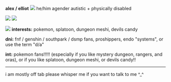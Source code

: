 **alex / elliot** ![](https://cdn.discordapp.com/attachments/842768787462946847/1033769406553133156/5182752D-D88E-4E0E-8B5B-6AEBD4C5EDFA.gif) he/him agender
autistic + physically disabled

![](https://images-wixmp-ed30a86b8c4ca887773594c2.wixmp.com/f/ad602662-6a23-44a0-bb67-e3243244b052/d219mj9-a1b87446-1853-4c30-b122-999e7221b639.gif?token=eyJ0eXAiOiJKV1QiLCJhbGciOiJIUzI1NiJ9.eyJzdWIiOiJ1cm46YXBwOjdlMGQxODg5ODIyNjQzNzNhNWYwZDQxNWVhMGQyNmUwIiwiaXNzIjoidXJuOmFwcDo3ZTBkMTg4OTgyMjY0MzczYTVmMGQ0MTVlYTBkMjZlMCIsIm9iaiI6W1t7InBhdGgiOiJcL2ZcL2FkNjAyNjYyLTZhMjMtNDRhMC1iYjY3LWUzMjQzMjQ0YjA1MlwvZDIxOW1qOS1hMWI4NzQ0Ni0xODUzLTRjMzAtYjEyMi05OTllNzIyMWI2MzkuZ2lmIn1dXSwiYXVkIjpbInVybjpzZXJ2aWNlOmZpbGUuZG93bmxvYWQiXX0.WwOMDl7vk8rmsdwoQgfl0sTFQsthEZeaoHKMRgAVkcA)   ![](https://images-wixmp-ed30a86b8c4ca887773594c2.wixmp.com/f/b93dae8f-8054-4a30-a4dd-a61992c33c47/d5nw7jd-2c3a7898-b0b9-4067-b300-6a9b631f9238.gif?token=eyJ0eXAiOiJKV1QiLCJhbGciOiJIUzI1NiJ9.eyJzdWIiOiJ1cm46YXBwOjdlMGQxODg5ODIyNjQzNzNhNWYwZDQxNWVhMGQyNmUwIiwiaXNzIjoidXJuOmFwcDo3ZTBkMTg4OTgyMjY0MzczYTVmMGQ0MTVlYTBkMjZlMCIsIm9iaiI6W1t7InBhdGgiOiJcL2ZcL2I5M2RhZThmLTgwNTQtNGEzMC1hNGRkLWE2MTk5MmMzM2M0N1wvZDVudzdqZC0yYzNhNzg5OC1iMGI5LTQwNjctYjMwMC02YTliNjMxZjkyMzguZ2lmIn1dXSwiYXVkIjpbInVybjpzZXJ2aWNlOmZpbGUuZG93bmxvYWQiXX0.is2CBByD19ed-ooEqWxv6xnrtUQecOIfOjUJG56XK48)

![](https://cdn.discordapp.com/attachments/842768787462946847/1033779742664568963/52F049B7-86DC-406B-AA3C-E1F57842DCC0.gif) **interests:** pokemon, splatoon, dungeon meshi, devils candy

**dni:** fnf / genshin / southpark / dsmp fans, proshippers, endo "systems", or use the term "d/a"

**int:** pokemon fans!!!!! (especially if you like mystery dungeon, rangers, and oras), or if you like splatoon, dungeon meshi, or devils candy!!

***
i am mostly off tab please whisper me if you want to talk to me ^_^
